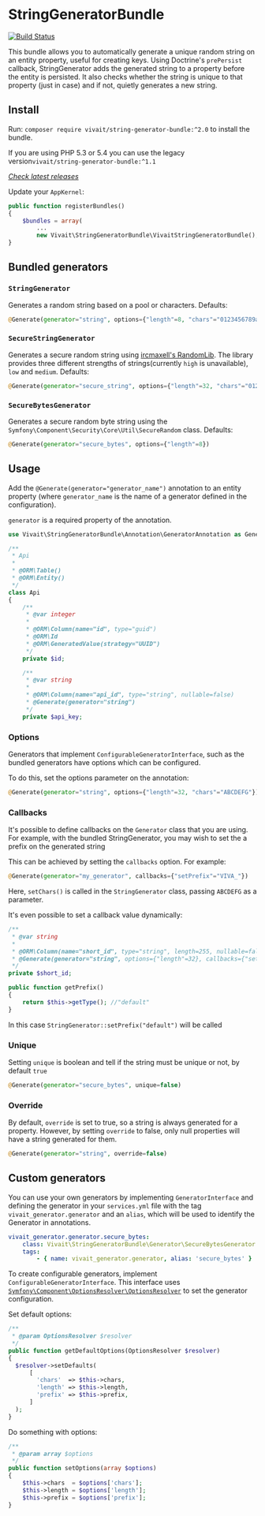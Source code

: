 # StringGeneratorBundle

[![Build Status](https://travis-ci.org/vivait/StringGeneratorBundle.svg?branch=master)](https://travis-ci.org/vivait/StringGeneratorBundle)

This bundle allows you to automatically generate a unique random string on an entity property, useful for
creating keys. Using Doctrine's `prePersist` callback, StringGenerator adds the generated string to a property
before the entity is persisted. It also checks whether the string is unique to that property (just in case) and if not, quietly
generates a new string.

## Install

Run: `composer require vivait/string-generator-bundle:^2.0` to install the bundle.

If you are using PHP 5.3 or 5.4 you can use the legacy version`vivait/string-generator-bundle:^1.1`

[*Check latest releases*](https://github.com/vivait/StringGeneratorBundle/releases)

Update your `AppKernel`:
```php
public function registerBundles()
{
    $bundles = array(
        ...
        new Vivait\StringGeneratorBundle\VivaitStringGeneratorBundle(),
}
```  

## Bundled generators

### `StringGenerator`
Generates a random string based on a pool or characters. Defaults:

```php
@Generate(generator="string", options={"length"=8, "chars"="0123456789abcdefghijklmnopqrstuvwxyzABCDEFGHIJKLMNOPQRSTUVWXYZ", "prefix"=""})
```

### `SecureStringGenerator`
Generates a secure random string using [ircmaxell's RandomLib](https://github.com/ircmaxell/RandomLib). The library provides three different strengths of
strings(currently `high` is unavailable), `low` and `medium`. Defaults:

```php
@Generate(generator="secure_string", options={"length"=32, "chars"="0123456789abcdefghijklmnopqrstuvwxyzABCDEFGHIJKLMNOPQRSTUVWXYZ", "strength"="medium"})
```

### `SecureBytesGenerator`
Generates a secure random byte string using the `Symfony\Component\Security\Core\Util\SecureRandom` class. Defaults:

```php
@Generate(generator="secure_bytes", options={"length"=8})
```

## Usage
Add the `@Generate(generator="generator_name")` annotation to an entity property
(where `generator_name` is the name of a generator defined in the configuration).

`generator` is a required property of the annotation.

```php
use Vivait\StringGeneratorBundle\Annotation\GeneratorAnnotation as Generate;

/**
 * Api
 *
 * @ORM\Table()
 * @ORM\Entity()
 */
class Api
{
    /**
     * @var integer
     *
     * @ORM\Column(name="id", type="guid")
     * @ORM\Id
     * @ORM\GeneratedValue(strategy="UUID")
     */
    private $id;

    /**
     * @var string
     *
     * @ORM\Column(name="api_id", type="string", nullable=false)
     * @Generate(generator="string")
     */
    private $api_key;
```

### Options

Generators that implement `ConfigurableGeneratorInterface`, such as the bundled generators have options which can be configured.

To do this, set the options parameter on the annotation:

```php
@Generate(generator="string", options={"length"=32, "chars"="ABCDEFG"})
```

### Callbacks

It's possible to define callbacks on the `Generator` class that you are using.
For example, with the bundled StringGenerator, you may wish to set the a prefix on the generated string

This can be achieved by setting the `callbacks` option. For example:

```php
@Generate(generator="my_generator", callbacks={"setPrefix"="VIVA_"})
```

Here, `setChars()` is called in the `StringGenerator` class, passing `ABCDEFG` as a parameter.

It's even possible to set a callback value dynamically:

```php
/**
 * @var string
 *
 * @ORM\Column(name="short_id", type="string", length=255, nullable=false)
 * @Generate(generator="string", options={"length"=32}, callbacks={"setPrefix"="getPrefix"})
 */
private $short_id;

public function getPrefix()
{
    return $this->getType(); //"default"
}
```

In this case `StringGenerator::setPrefix("default")` will be called


### Unique

Setting `unique` is boolean and tell if the string must be unique or not, by default `true`

```php
@Generate(generator="secure_bytes", unique=false)
```

### Override

By default, `override` is set to true, so a string is always generated for a property.
However, by setting `override` to false, only null properties will have a string generated for them.

```php
@Generate(generator="string", override=false)
```


## Custom generators
You can use your own generators by implementing `GeneratorInterface` and defining the generator in your `services.yml` file with the tag `vivait_generator.generator` and an `alias`, which will be used to identify the Generator in annotations.

```yaml
vivait_generator.generator.secure_bytes:
    class: Vivait\StringGeneratorBundle\Generator\SecureBytesGenerator
    tags:
        - { name: vivait_generator.generator, alias: 'secure_bytes' }
```

To create configurable generators, implement `ConfigurableGeneratorInterface`. This interface uses
[`Symfony\Component\OptionsResolver\OptionsResolver`](http://symfony.com/doc/current/components/options_resolver.html) to set the generator configuration.

Set default options:

```php
/**
 * @param OptionsResolver $resolver
 */
public function getDefaultOptions(OptionsResolver $resolver)
{
  $resolver->setDefaults(
      [
        'chars'  => $this->chars,
        'length' => $this->length,
        'prefix' => $this->prefix,
      ]
  );
}
  ```

Do something with options:

```php
/**
 * @param array $options
 */
public function setOptions(array $options)
{
    $this->chars  = $options['chars'];
    $this->length = $options['length'];
    $this->prefix = $options['prefix'];
}
```
